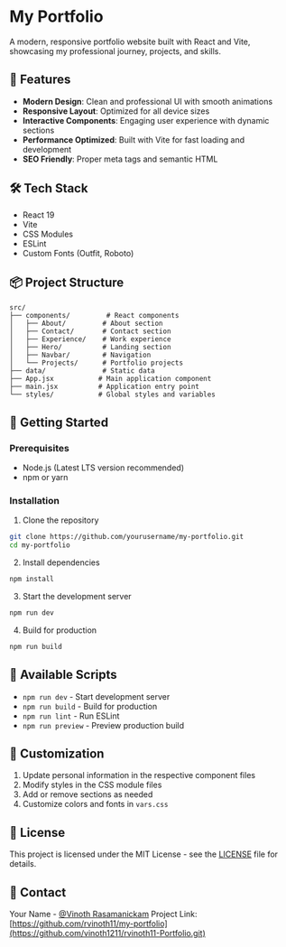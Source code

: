# My Portfolio

A modern, responsive portfolio website built with React and Vite, showcasing my professional journey, projects, and skills.

## 🚀 Features

- **Modern Design**: Clean and professional UI with smooth animations
- **Responsive Layout**: Optimized for all device sizes
- **Interactive Components**: Engaging user experience with dynamic sections
- **Performance Optimized**: Built with Vite for fast loading and development
- **SEO Friendly**: Proper meta tags and semantic HTML

## 🛠️ Tech Stack

- React 19
- Vite
- CSS Modules
- ESLint
- Custom Fonts (Outfit, Roboto)

## 📦 Project Structure

```
src/
├── components/         # React components
│   ├── About/         # About section
│   ├── Contact/       # Contact section
│   ├── Experience/    # Work experience
│   ├── Hero/          # Landing section
│   ├── Navbar/        # Navigation
│   └── Projects/      # Portfolio projects
├── data/              # Static data
├── App.jsx           # Main application component
├── main.jsx          # Application entry point
└── styles/           # Global styles and variables
```

## 🚀 Getting Started

### Prerequisites

- Node.js (Latest LTS version recommended)
- npm or yarn

### Installation

1. Clone the repository

```bash
git clone https://github.com/yourusername/my-portfolio.git
cd my-portfolio
```

2. Install dependencies

```bash
npm install
```

3. Start the development server

```bash
npm run dev
```

4. Build for production

```bash
npm run build
```

## 📝 Available Scripts

- `npm run dev` - Start development server
- `npm run build` - Build for production
- `npm run lint` - Run ESLint
- `npm run preview` - Preview production build

## 🎨 Customization

1. Update personal information in the respective component files
2. Modify styles in the CSS module files
3. Add or remove sections as needed
4. Customize colors and fonts in `vars.css`

## 📄 License

This project is licensed under the MIT License - see the [LICENSE](LICENSE) file for details.

## 👥 Contact

Your Name - [@Vinoth Rasamanickam](https://www.linkedin.com/in/vinoth-rasamanickam-537597302/)
Project Link: [https://github.com/rvinoth11/my-portfolio](https://github.com/vinoth1211/rvinoth11-Portfolio.git)
